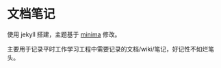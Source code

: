 # 文档笔记

使用 jekyll 搭建，主题基于 [minima](https://jekyll.github.io/minima/) 修改。

主要用于记录平时工作学习工程中需要记录的文档/wiki/笔记，好记性不如烂笔头。